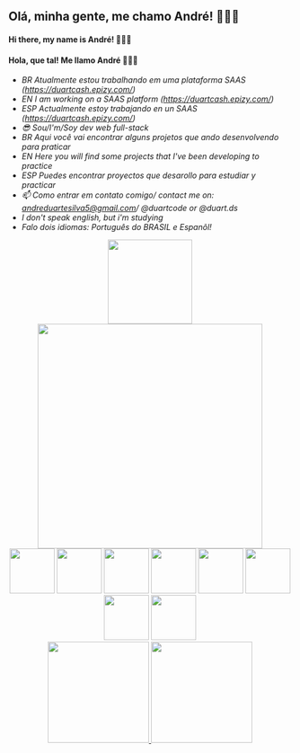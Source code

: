 ## Olá, minha gente, me chamo André! 🙋🏾‍♂️
#### Hi there, my name is André! 🙋🏾‍♂️
#### Hola, que tal! Me llamo André 🙋🏾‍♂️

- *BR Atualmente estou trabalhando em uma plataforma SAAS (https://duartcash.epizy.com/)*
- *EN I am working on a SAAS platform (https://duartcash.epizy.com/)*
- *ESP Actualmente estoy trabajando en un SAAS (https://duartcash.epizy.com/)*
- *😎 Sou/I'm/Soy dev web full-stack*
- *BR Aqui você vai encontrar alguns projetos que ando desenvolvendo para praticar*
- *EN Here you will find some projects that I've been developing to practice*
- *ESP Puedes encontrar proyectos que desarollo para estudiar y practicar*
- *📫 Como entrar em contato comigo/ contact me on: andreduartesilva5@gmail.com/ @duartcode or @duart.ds*
- *I don't speak english, but i'm studying*
- *Falo dois idiomas: Português do BRASIL e Espanõl!*

<div align="center">
<img width="150" align="center" src="https://github.com/andredevelop/andreduarte/assets/73521282/afa06316-394b-4b2f-9875-3c0c3a9cd9f9" />
<img width="400" align="center" src="https://github.com/andredevelop/andredevelop/assets/73521282/4cbe9fcd-862f-4eb6-a994-430849a0c204" />
</div>

<div align="center">
<img width="80" src="https://cdn.jsdelivr.net/gh/devicons/devicon/icons/php/php-plain.svg" />
<img width="80" src="https://cdn.jsdelivr.net/gh/devicons/devicon/icons/mysql/mysql-original-wordmark.svg" />     
<img width="80" src="https://cdn.jsdelivr.net/gh/devicons/devicon/icons/css3/css3-plain-wordmark.svg" />
<img width="80" src="https://cdn.jsdelivr.net/gh/devicons/devicon/icons/html5/html5-plain-wordmark.svg" />
<img width="80" src="https://cdn.jsdelivr.net/gh/devicons/devicon/icons/javascript/javascript-original.svg" />
<img width="80" src="https://cdn.jsdelivr.net/gh/devicons/devicon/icons/jquery/jquery-plain-wordmark.svg" />
<img width="80" src="https://cdn.jsdelivr.net/gh/devicons/devicon/icons/wordpress/wordpress-plain.svg" />
<img width="80" src="https://cdn.jsdelivr.net/gh/devicons/devicon/icons/filezilla/filezilla-plain.svg" />     
</div>

<div align="center">
<a href="https://github.com/andredevelop">
<img height="180em" src="https://github-readme-stats.vercel.app/api/top-langs/?username=andredevelop&layout=compact&langs_count=7&theme=dracula"/>
<img height="180em" src="https://github-readme-stats.vercel.app/api?username=andredevelop&show_icons=true&theme=dracula&include_all_commits=true&count_private=true"/>
</div>
